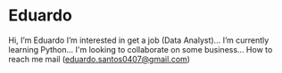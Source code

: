 # Eduardo
Hi, I’m Eduardo I’m interested in get a job (Data Analyst)... I’m currently learning Python... I'm looking to collaborate on some business... How to reach me mail (eduardo.santos0407@gmail.com) 
